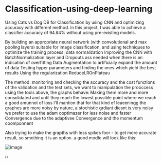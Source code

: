 # Classification-using-deep-learning
Using Cats vs Dog DB for Classification by using CNN and optimizing accuracy with different method.
In this project, I was able to achieve a classifier accuracy of 94.64% without using pre-existing models.

By building an appropriate neural network (with convolutional and max pooling layers) suitable for image classification, and using techniques 
to optimize the training process:
data normalization
Improving the CNN with BatchNormalization layer and Dropouts ass needed when there is an indication of overfitting
Data Augmentation to artificially expand the amount of data
Testing hyper parameters and finding the ones which yield the best results 
Using the regularization ReduceLROnPlateau 

The method: monitoring and checking the accuracy and the cost functions of the validation and the test sets,
we want to manipulation the prooccess using the tools above, the graphs behave:
Making them more and more consolidated and until they reach the lowest possible point where we reach a good amunnot of loss
I'll mantion that for that kind of leaeeningg the graphes are more noisy by nature,  a stochistic grdiant diesnt is very noisy
we prefer to use the adam ooptimazer for less noise and faster Convergence due to the adaptivee Convergence and the momentum coomponnent 

Also trying to make the grapths with less spikes foor - to get more accurate result, so smothing it is an option. 
a good modle will look like this:


![image](https://github.com/user-attachments/assets/64b4be99-fffa-4234-8714-d38fc6926b19)

ה

